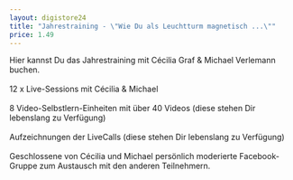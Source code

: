 ```yaml
---
layout: digistore24
title: "Jahrestraining - \"Wie Du als Leuchtturm magnetisch ...\""
price: 1.49
---
```

<p>Hier kannst Du das Jahrestraining mit C&#xE9;cilia Graf &amp; Michael Verlemann buchen. <br><br>12 x Live-Sessions mit C&#xE9;cilia &amp; Michael<br><br>8 Video-Selbstlern-Einheiten mit &#xFC;ber 40 Videos (diese stehen Dir lebenslang zu Verf&#xFC;gung)<br><br>Aufzeichnungen der LiveCalls (diese stehen Dir lebenslang zu Verf&#xFC;gung)<br><br>Geschlossene von C&#xE9;cilia und Michael pers&#xF6;nlich moderierte Facebook-Gruppe zum Austausch mit den anderen Teilnehmern.</p>
